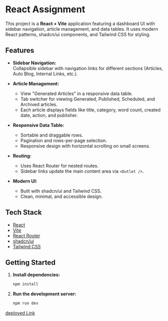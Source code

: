 # React Assignment

This project is a **React + Vite** application featuring a dashboard UI with sidebar navigation, article management, and data tables. It uses modern React patterns, shadcn/ui components, and Tailwind CSS for styling.

## Features

- **Sidebar Navigation:**  
  Collapsible sidebar with navigation links for different sections (Articles, Auto Blog, Internal Links, etc.).  

- **Article Management:**  
  - View "Generated Articles" in a responsive data table.
  - Tab switcher for viewing Generated, Published, Scheduled, and Archived articles.
  - Each article displays fields like title, category, word count, created date, action, and publisher.


- **Responsive Data Table:**  
  - Sortable and draggable rows.
  - Pagination and rows-per-page selection.
  - Responsive design with horizontal scrolling on small screens.


- **Routing:**  
  - Uses React Router for nested routes.
  - Sidebar links update the main content area via `<Outlet />`.

  
- **Modern UI:**  
  - Built with shadcn/ui and Tailwind CSS.
  - Clean, minimal, and accessible design.



## Tech Stack

- [React](https://react.dev/)
- [Vite](https://vitejs.dev/)
- [React Router](https://reactrouter.com/)
- [shadcn/ui](https://ui.shadcn.com/)
- [Tailwind CSS](https://tailwindcss.com/)



## Getting Started

1. **Install dependencies:**
   ```sh
   npm install
   ```

   
2. **Run the development server:**
   ```sh
   npm run dev
   ```
[deployed Link](https://react-assignment-0a85.onrender.com)